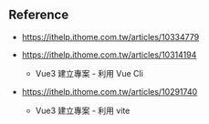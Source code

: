 

## Reference

+ https://ithelp.ithome.com.tw/articles/10334779

+ https://ithelp.ithome.com.tw/articles/10314194
	+ Vue3 建立專案 - 利用 Vue Cli

+ https://ithelp.ithome.com.tw/articles/10291740
	+ Vue3 建立專案 - 利用 vite